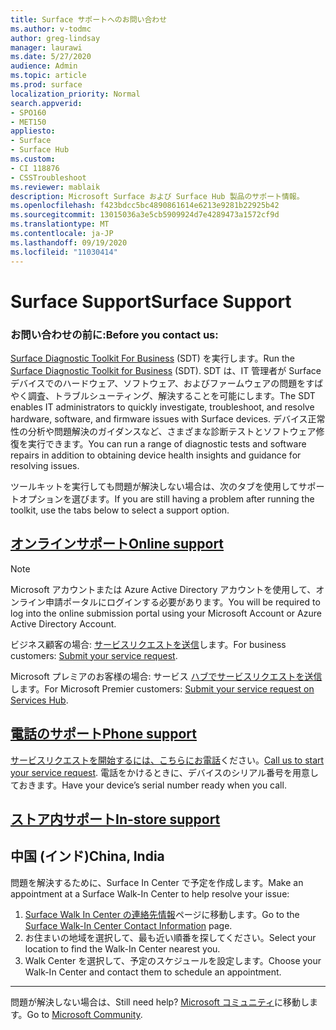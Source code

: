 ```yaml
---
title: Surface サポートへのお問い合わせ
ms.author: v-todmc
author: greg-lindsay
manager: laurawi
ms.date: 5/27/2020
audience: Admin
ms.topic: article
ms.prod: surface
localization_priority: Normal
search.appverid:
- SPO160
- MET150
appliesto:
- Surface
- Surface Hub
ms.custom:
- CI 118876
- CSSTroubleshoot
ms.reviewer: mablaik
description: Microsoft Surface および Surface Hub 製品のサポート情報。
ms.openlocfilehash: f423bdcc5bc4890861614e6213e9281b22925b42
ms.sourcegitcommit: 13015036a3e5cb5909924d7e4289473a1572cf9d
ms.translationtype: MT
ms.contentlocale: ja-JP
ms.lasthandoff: 09/19/2020
ms.locfileid: "11030414"
---
```

# <span data-ttu-id="5fdab-103">Surface Support</span><span class="sxs-lookup"><span data-stu-id="5fdab-103">Surface Support</span></span>

### <span data-ttu-id="5fdab-104">お問い合わせの前に:</span><span class="sxs-lookup"><span data-stu-id="5fdab-104">Before you contact us:</span></span>  

<span data-ttu-id="5fdab-105">[Surface Diagnostic Toolkit For Business](https://docs.microsoft.com/surface/surface-diagnostic-toolkit-business) (SDT) を実行します。</span><span class="sxs-lookup"><span data-stu-id="5fdab-105">Run the [Surface Diagnostic Toolkit for Business](https://docs.microsoft.com/surface/surface-diagnostic-toolkit-business) (SDT).</span></span> <span data-ttu-id="5fdab-106">SDT は、IT 管理者が Surface デバイスでのハードウェア、ソフトウェア、およびファームウェアの問題をすばやく調査、トラブルシューティング、解決することを可能にします。</span><span class="sxs-lookup"><span data-stu-id="5fdab-106">The SDT enables IT administrators to quickly investigate, troubleshoot, and resolve hardware, software, and firmware issues with Surface devices.</span></span> <span data-ttu-id="5fdab-107">デバイス正常性の分析や問題解決のガイダンスなど、さまざまな診断テストとソフトウェア修復を実行できます。</span><span class="sxs-lookup"><span data-stu-id="5fdab-107">You can run a range of diagnostic tests and software repairs in addition to obtaining device health insights and guidance for resolving issues.</span></span> 

<span data-ttu-id="5fdab-108">ツールキットを実行しても問題が解決しない場合は、次のタブを使用してサポートオプションを選びます。</span><span class="sxs-lookup"><span data-stu-id="5fdab-108">If you are still having a problem after running the toolkit, use the tabs below to select a support option.</span></span>

## [<span data-ttu-id="5fdab-109">オンラインサポート</span><span class="sxs-lookup"><span data-stu-id="5fdab-109">Online support</span></span>](#tab/online)

> [!NOTE]
> <span data-ttu-id="5fdab-110">Microsoft アカウントまたは Azure Active Directory アカウントを使用して、オンライン申請ポータルにログインする必要があります。</span><span class="sxs-lookup"><span data-stu-id="5fdab-110">You will be required to log into the online submission portal using your Microsoft Account or Azure Active Directory Account.</span></span>  

<span data-ttu-id="5fdab-111">ビジネス顧客の場合: [サービスリクエストを送信](https://support.microsoft.com/supportforbusiness/productselection)します。</span><span class="sxs-lookup"><span data-stu-id="5fdab-111">For business customers: [Submit your service request](https://support.microsoft.com/supportforbusiness/productselection).</span></span> 

<span data-ttu-id="5fdab-112">Microsoft プレミアのお客様の場合: サービス [ハブでサービスリクエストを送信](https://serviceshub.microsoft.com/support/contactsupport)します。</span><span class="sxs-lookup"><span data-stu-id="5fdab-112">For Microsoft Premier customers: [Submit your service request on Services Hub](https://serviceshub.microsoft.com/support/contactsupport).</span></span> 

 
## [<span data-ttu-id="5fdab-113">電話のサポート</span><span class="sxs-lookup"><span data-stu-id="5fdab-113">Phone support</span></span>](#tab/phone)

<span data-ttu-id="5fdab-114">[サービスリクエストを開始するには、こちらにお電話](https://support.microsoft.com/help/4051701/global-customer-service-phone-numbers)ください。</span><span class="sxs-lookup"><span data-stu-id="5fdab-114">[Call us to start your service request](https://support.microsoft.com/help/4051701/global-customer-service-phone-numbers).</span></span> <span data-ttu-id="5fdab-115">電話をかけるときに、デバイスのシリアル番号を用意しておきます。</span><span class="sxs-lookup"><span data-stu-id="5fdab-115">Have your device’s serial number ready when you call.</span></span> 

## [<span data-ttu-id="5fdab-116">ストア内サポート</span><span class="sxs-lookup"><span data-stu-id="5fdab-116">In-store support</span></span>](#tab/instore)

## <span data-ttu-id="5fdab-117">中国 (インド)</span><span class="sxs-lookup"><span data-stu-id="5fdab-117">China, India</span></span>

<span data-ttu-id="5fdab-118">問題を解決するために、Surface In Center で予定を作成します。</span><span class="sxs-lookup"><span data-stu-id="5fdab-118">Make an appointment at a Surface Walk-In Center to help resolve your issue:</span></span>

1. <span data-ttu-id="5fdab-119">[Surface Walk In Center の連絡先情報](https://support.microsoft.com/help/4498593/find-surface-walk-in-center-contact-information)ページに移動します。</span><span class="sxs-lookup"><span data-stu-id="5fdab-119">Go to the [Surface Walk-In Center Contact Information](https://support.microsoft.com/help/4498593/find-surface-walk-in-center-contact-information) page.</span></span> 
2. <span data-ttu-id="5fdab-120">お住まいの地域を選択して、最も近い順番を探してください。</span><span class="sxs-lookup"><span data-stu-id="5fdab-120">Select your location to find the Walk-In Center nearest you.</span></span>  
3. <span data-ttu-id="5fdab-121">Walk Center を選択して、予定のスケジュールを設定します。</span><span class="sxs-lookup"><span data-stu-id="5fdab-121">Choose your Walk-In Center and contact them to schedule an appointment.</span></span>


---

<span data-ttu-id="5fdab-122">問題が解決しない場合は、</span><span class="sxs-lookup"><span data-stu-id="5fdab-122">Still need help?</span></span> <span data-ttu-id="5fdab-123">[Microsoft コミュニティ](https://answers.microsoft.com/)に移動します。</span><span class="sxs-lookup"><span data-stu-id="5fdab-123">Go to [Microsoft Community](https://answers.microsoft.com/).</span></span>
